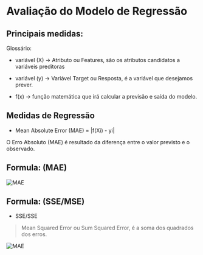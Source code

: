 # Avaliação do Modelo de Regressão

## Principais medidas:

Glossário:

* variável (X) -> Atributo ou Features, são os atributos candidatos a variáveis preditoras

* variável (y) -> Variável Target ou Resposta, é a variável que desejamos prever.

* f(x) -> função matemática que irá calcular a previsão e saída do modelo.


## Medidas de Regressão

* Mean Absolute Error (MAE) = |f(Xi) - yi|
    
 O Erro Absoluto (MAE) é resultado da diferença entre o valor previsto e o observado.

 ## Formula: (MAE)
 ![MAE](https://uploaddeimagens.com.br/images/000/846/028/full/MAE.png?1487965874)

 

## Formula: (SSE/MSE)
* SSE/SSE

 > Mean Squared Error ou Sum Squared Error, é a soma dos quadrados dos erros.

 ![MAE](https://uploaddeimagens.com.br/images/000/846/028/full/MAE.png?1487965874) 
 


